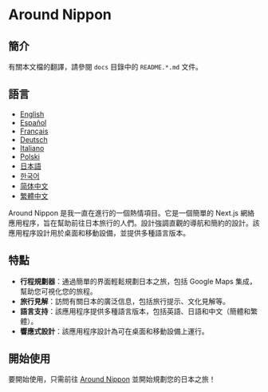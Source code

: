 # Around Nippon

## 簡介

有關本文檔的翻譯，請參閱 `docs` 目錄中的 `README.*.md` 文件。

## 語言

- [English](/README.md)
- [Español](README.es.md)
- [Français](README.fr.md)
- [Deutsch](README.de.md)
- [Italiano](README.it.md)
- [Polski](README.pl.md)
- [日本語](README.ja.md)
- [한국어](README.ko.md)
- [简体中文](README.zh-Hans.md)
- [繁體中文](README.zh-Hant.md)

Around Nippon 是我一直在進行的一個熱情項目。它是一個簡單的 Next.js 網絡應用程序，旨在幫助前往日本旅行的人們。設計強調直觀的導航和簡約的設計。該應用程序設計用於桌面和移動設備，並提供多種語言版本。

## 特點

- **行程規劃器**：通過簡單的界面輕鬆規劃日本之旅，包括 Google Maps 集成，幫助您可視化您的旅程。
- **旅行見解**：訪問有關日本的廣泛信息，包括旅行提示、文化見解等。
- **語言支持**：該應用程序提供多種語言版本，包括英語、日語和中文（簡體和繁體）。
- **響應式設計**：該應用程序設計為可在桌面和移動設備上運行。

## 開始使用

要開始使用，只需前往 [Around Nippon](https://around-nippon.konpeki.co.uk) 並開始規劃您的日本之旅！

